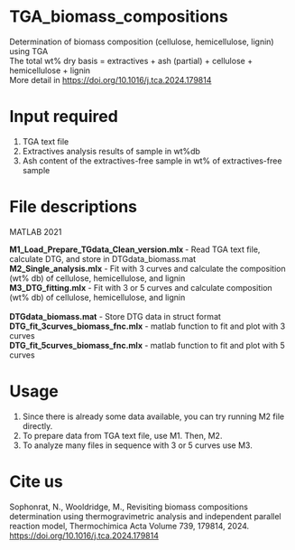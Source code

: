 # TGA_biomass_compositions
Determination of biomass composition (cellulose, hemicellulose, lignin) using TGA <br>
The total wt% dry basis  = extractives + ash (partial) + cellulose + hemicellulose + lignin <br>
More detail in https://doi.org/10.1016/j.tca.2024.179814

# Input required
1. TGA text file <br>
2. Extractives analysis results of sample in wt%db <br>
3. Ash content of the extractives-free sample in wt% of extractives-free sample <br>

# File descriptions
MATLAB 2021

<b>M1_Load_Prepare_TGdata_Clean_version.mlx </b>  - Read TGA text file, calculate DTG, and store in DTGdata_biomass.mat <br>
<b>M2_Single_analysis.mlx</b> - Fit with 3 curves and calculate the composition (wt% db) of cellulose, hemicellulose, and lignin <br>
<b>M3_DTG_fitting.mlx</b> - Fit with 3 or 5 curves and calculate composition (wt% db) of cellulose, hemicellulose, and lignin <br>
<br>
<b>DTGdata_biomass.mat</b> - Store DTG data in struct format <br>
<b>DTG_fit_3curves_biomass_fnc.mlx</b> - matlab function to fit and plot with 3 curves <br>
<b>DTG_fit_5curves_biomass_fnc.mlx</b> - matlab function to fit and plot with 5 curves <br>

# Usage
1. Since there is already some data available, you can try running M2 file directly. <br>
2. To prepare data from TGA text file, use M1. Then, M2. <br>
3. To analyze many files in sequence with 3 or 5 curves use M3. <br>

# Cite us
Sophonrat, N., Wooldridge, M., Revisiting biomass compositions determination using thermogravimetric analysis and independent parallel reaction model, Thermochimica Acta
Volume 739, 179814, 2024. https://doi.org/10.1016/j.tca.2024.179814
